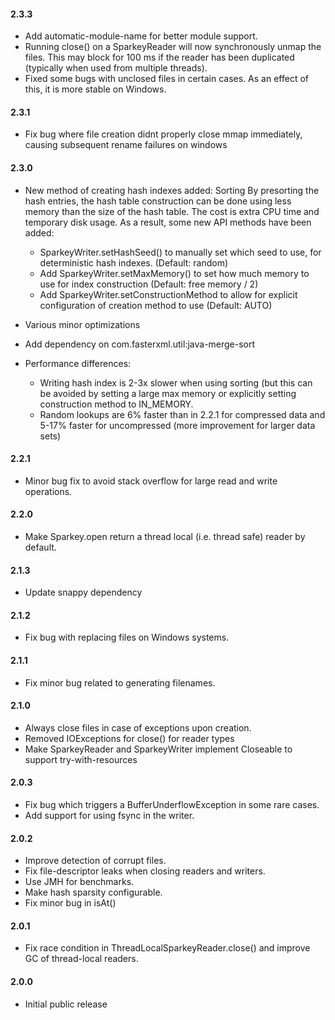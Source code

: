 #### 2.3.3
* Add automatic-module-name for better module support.
* Running close() on a SparkeyReader will now synchronously unmap the files.
  This may block for 100 ms if the reader has been duplicated (typically when used from multiple threads).
* Fixed some bugs with unclosed files in certain cases. As an effect of this, it is more stable on Windows. 

#### 2.3.1
* Fix bug where file creation didnt properly close mmap immediately,
  causing subsequent rename failures on windows

#### 2.3.0
* New method of creating hash indexes added: Sorting
  By presorting the hash entries, the hash table construction can be done using less memory than the size of the hash table.
  The cost is extra CPU time and temporary disk usage.
  As a result, some new API methods have been added:
  - SparkeyWriter.setHashSeed() to manually set which seed to use, for deterministic hash indexes. (Default: random)
  - Add SparkeyWriter.setMaxMemory() to set how much memory to use for index construction (Default: free memory / 2)
  - Add SparkeyWriter.setConstructionMethod to allow for explicit configuration of creation method to use (Default: AUTO)
* Various minor optimizations
* Add dependency on com.fasterxml.util:java-merge-sort

* Performance differences:
  - Writing hash index is 2-3x slower when using sorting (but this can be avoided by setting a large max memory or explicitly
    setting construction method to IN_MEMORY.
  - Random lookups are 6% faster than in 2.2.1 for compressed data and 5-17% faster for uncompressed (more improvement for larger data sets)



#### 2.2.1
* Minor bug fix to avoid stack overflow for large read and write operations.

#### 2.2.0
* Make Sparkey.open return a thread local (i.e. thread safe) reader by default.

#### 2.1.3
* Update snappy dependency

#### 2.1.2
* Fix bug with replacing files on Windows systems.

#### 2.1.1
* Fix minor bug related to generating filenames.

#### 2.1.0
* Always close files in case of exceptions upon creation.
* Removed IOExceptions for close() for reader types
* Make SparkeyReader and SparkeyWriter implement Closeable to support try-with-resources

#### 2.0.3
* Fix bug which triggers a BufferUnderflowException in some rare cases.
* Add support for using fsync in the writer.

#### 2.0.2
* Improve detection of corrupt files.
* Fix file-descriptor leaks when closing readers and writers.
* Use JMH for benchmarks.
* Make hash sparsity configurable.
* Fix minor bug in isAt()

#### 2.0.1
* Fix race condition in ThreadLocalSparkeyReader.close() and improve GC of thread-local readers.

#### 2.0.0
* Initial public release

